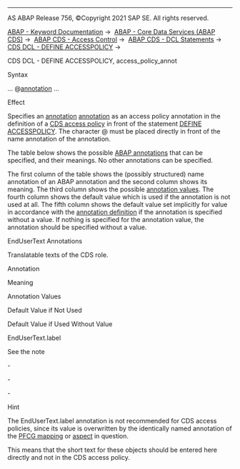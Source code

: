  

* * *

AS ABAP Release 756, ©Copyright 2021 SAP SE. All rights reserved.

[ABAP - Keyword Documentation](javascript:call_link\('abenabap.htm'\)) →  [ABAP - Core Data Services (ABAP CDS)](javascript:call_link\('abencds.htm'\)) →  [ABAP CDS - Access Control](javascript:call_link\('abencds_access_control.htm'\)) →  [ABAP CDS - DCL Statements](javascript:call_link\('abencds_f1_dcl_syntax.htm'\)) →  [CDS DCL - DEFINE ACCESSPOLICY](javascript:call_link\('abencds_f1_define_accesspolicy.htm'\)) → 

CDS DCL - DEFINE ACCESSPOLICY, access\_policy\_annot

Syntax

... @[annotation](javascript:call_link\('abencds_annotations.htm'\)) ...

Effect

Specifies an [annotation](javascript:call_link\('abencds_annotation_glosry.htm'\) "Glossary Entry") [annotation](javascript:call_link\('abencds_annotations_syntax.htm'\)) as an access policy annotation in the definition of a [CDS access policy](javascript:call_link\('abencds_access_policy_glosry.htm'\) "Glossary Entry") in front of the statement [DEFINE ACCESSPOLICY](javascript:call_link\('abencds_f1_define_accesspolicy.htm'\)). The character @ must be placed directly in front of the name annotation of the annotation.

The table below shows the possible [ABAP annotations](javascript:call_link\('abenabap_annotation_glosry.htm'\) "Glossary Entry") that can be specified, and their meanings. No other annotations can be specified.

The first column of the table shows the (possibly structured) name annotation of an ABAP annotation and the second column shows its meaning. The third column shows the possible [annotation values](javascript:call_link\('abenannotation_value_glosry.htm'\) "Glossary Entry"). The fourth column shows the default value which is used if the annotation is not used at all. The fifth column shows the default value set implicitly for value in accordance with the [annotation definition](javascript:call_link\('abencds_anno_definition_glosry.htm'\) "Glossary Entry") if the annotation is specified without a value. If nothing is specified for the annotation value, the annotation should be specified without a value.

EndUserText Annotations

Translatable texts of the CDS role.

Annotation

Meaning

Annotation Values

Default Value if Not Used

Default Value if Used Without Value

EndUserText.label

See the note

\-

\-

\-

Hint

The EndUserText.label annotation is not recommended for CDS access policies, since its value is overwritten by the identically named annotation of the [PFCG mapping](javascript:call_link\('abencds_f1_dcl_pm_annotations.htm'\)) or [aspect](javascript:call_link\('abencds_f1_dcl_as_annotations.htm'\)) in question.

This means that the short text for these objects should be entered here directly and not in the CDS access policy.